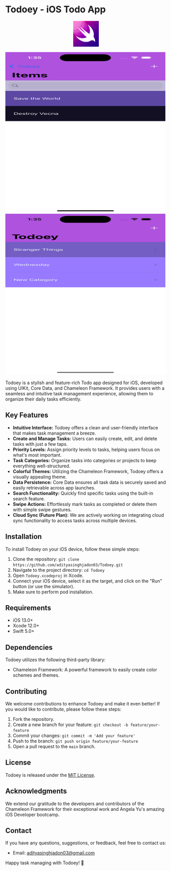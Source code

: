 # Todoey - iOS Todo App
<p align="center">
<img src="images/logo.png" width="80" height="80">
</p>
<p align="center">
  <div class="row">
   <div class="column">
      <img src="images/image1.png" width="500" height="500">
      <img src="images/image2.png" width="500" height="500">
   </div>
  </div>
</p>

Todoey is a stylish and feature-rich Todo app designed for iOS, developed using UIKit, Core Data, and Chameleon Framework. It provides users with a seamless and intuitive task management experience, allowing them to organize their daily tasks efficiently.

## Key Features

- **Intuitive Interface:** Todoey offers a clean and user-friendly interface that makes task management a breeze.
- **Create and Manage Tasks:** Users can easily create, edit, and delete tasks with just a few taps.
- **Priority Levels:** Assign priority levels to tasks, helping users focus on what's most important.
- **Task Categories:** Organize tasks into categories or projects to keep everything well-structured.
- **Colorful Themes:** Utilizing the Chameleon Framework, Todoey offers a visually appealing theme.
- **Data Persistence:** Core Data ensures all task data is securely saved and easily retrievable across app launches.
- **Search Functionality:** Quickly find specific tasks using the built-in search feature.
- **Swipe Actions:** Effortlessly mark tasks as completed or delete them with simple swipe gestures.
- **Cloud Sync (Future Plan):** We are actively working on integrating cloud sync functionality to access tasks across multiple devices.

## Installation

To install Todoey on your iOS device, follow these simple steps:

1. Clone the repository: `git clone https://github.com/adityasinghjadon03/Todoey.git`
2. Navigate to the project directory: `cd Todoey`
3. Open `Todoey.xcodeproj` in Xcode.
4. Connect your iOS device, select it as the target, and click on the "Run" button (or use the simulator).
5. Make sure to perform pod installation.

## Requirements

- iOS 13.0+
- Xcode 12.0+
- Swift 5.0+

## Dependencies

Todoey utilizes the following third-party library:

- Chameleon Framework: A powerful framework to easily create color schemes and themes.

## Contributing

We welcome contributions to enhance Todoey and make it even better! If you would like to contribute, please follow these steps:

1. Fork the repository.
2. Create a new branch for your feature: `git checkout -b feature/your-feature`
3. Commit your changes: `git commit -m 'Add your feature'`
4. Push to the branch: `git push origin feature/your-feature`
5. Open a pull request to the `main` branch.

## License

Todoey is released under the [MIT License](LICENSE).

## Acknowledgments

We extend our gratitude to the developers and contributors of the Chameleon Framework for their exceptional work and Angela Yu's amazing iOS Developer bootcamp.

## Contact

If you have any questions, suggestions, or feedback, feel free to contact us:

- Email: adityasinghjadon03@gmail.com

Happy task managing with Todoey! 🚀
